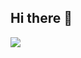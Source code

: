 ## Hi there 👋

<p>
<img  align=top flex-grow=1 src="https://leetcard.jacoblin.cool/ernesto9822?theme=dark&font=Nunito&ext=heatmap" />
</p>
<!--
**Ernesto9822/Ernesto9822** is a ✨ _special_ ✨ repository because its `README.md` (this file) appears on your GitHub profile.

Here are some ideas to get you started:

- 🔭 I’m currently working on ...
- 🌱 I’m currently learning ...
- 👯 I’m looking to collaborate on ...
- 🤔 I’m looking for help with ...
- 💬 Ask me about ...
- 📫 How to reach me: ...
- 😄 Pronouns: ...
- ⚡ Fun fact: ...
-->
